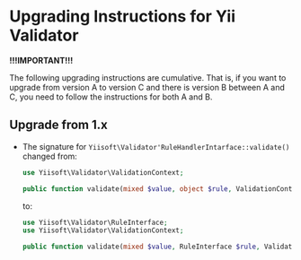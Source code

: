 # Upgrading Instructions for Yii Validator

**!!!IMPORTANT!!!**

The following upgrading instructions are cumulative. That is,
if you want to upgrade from version A to version C and there is
version B between A and C, you need to follow the instructions
for both A and B.

## Upgrade from 1.x

* The signature for `Yiisoft\Validator'RuleHandlerIntarface::validate()` changed from:

  ```php
  use Yiisoft\Validator\ValidationContext;
  
  public function validate(mixed $value, object $rule, ValidationContext $context): Result;
  ```
  
  to:

  ```php
  use Yiisoft\Validator\RuleInterface;
  use Yiisoft\Validator\ValidationContext;

  public function validate(mixed $value, RuleInterface $rule, ValidationContext $context): Result;
  ```
